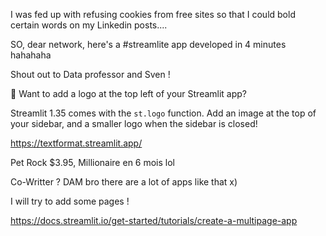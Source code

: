 I was fed up with refusing cookies from free sites so that I could bold certain words on my Linkedin posts.... 



SO, dear network, here's a #streamlite app developed in 4 minutes hahahaha


Shout out to Data professor and Sven ! 





🌸 Want to add a logo at the top left of your Streamlit app? 

Streamlit 1.35 comes with the `st.logo` function. 
Add an image at the top of your sidebar, and a smaller logo when the sidebar is closed!

https://textformat.streamlit.app/

Pet Rock $3.95, Millionaire en 6 mois lol 


Co-Writter ? DAM bro there are a lot of apps like that x) 



I will try to add some pages ! 


https://docs.streamlit.io/get-started/tutorials/create-a-multipage-app
